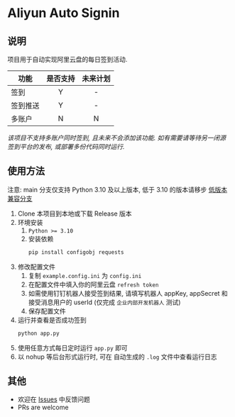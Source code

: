 # Aliyun Auto Signin

## 说明

项目用于自动实现阿里云盘的每日签到活动.

| 功能   | 是否支持 | 未来计划 |
|------|:----:|:----:|
| 签到   |  Y   |  -   |
| 签到推送 |  Y   |  -   |
| 多账户  |  N   |  N   |

_该项目不支持多账户同时签到, 且未来不会添加该功能. 如有需要请等待另一闭源签到平台的发布, 或部署多份代码同时运行._

## 使用方法

注意: main 分支仅支持 Python 3.10 及以上版本, 低于 3.10 的版本请移步
[低版本兼容分支](https://github.com/ImYrS/aliyun-auto-signin/tree/older-python-version)

1. Clone 本项目到本地或下载 Release 版本
2. 环境安装
    1. `Python >= 3.10`
    2. 安装依赖
        ```bash
        pip install configobj requests
        ```
3. 修改配置文件
    1. 复制 `example.config.ini` 为 `config.ini`
    2. 在配置文件中填入你的阿里云盘 `refresh token`
    3. 如需使用钉钉机器人接受签到结果, 请填写机器人 appKey, appSecret 和接受消息用户的 userId
       (仅完成 `企业内部开发机器人` 测试)
    4. 保存配置文件
4. 运行并查看是否成功签到
    ```bash
    python app.py
    ```
5. 使用任意方式每日定时运行 `app.py` 即可
6. 以 nohup 等后台形式运行时, 可在 自动生成的 `.log` 文件中查看运行日志

## 其他

- 欢迎在 [Issues](https://github.com/ImYrS/aliyun-auto-signin/issues) 中反馈问题
- PRs are welcome
